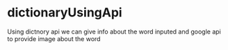 # dictionaryUsingApi
Using dictnory api we can give info about the word inputed and google api to provide image about the word
